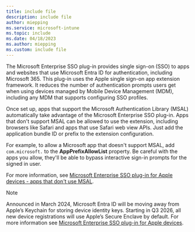 ```yaml
---
title: include file
description: include file
author: miepping
ms.service: microsoft-intune
ms.topic: include
ms.date: 04/18/2023
ms.author: miepping
ms.custom: include file
---
```


<!-- This include file is used in the Apple Enterprise SSO deployment guide docs. 4.10.2023 (mandia): Removed 'preview'. -->

The Microsoft Enterprise SSO plug-in provides single sign-on (SSO) to apps and websites that use Microsoft Entra ID for authentication, including Microsoft 365. This plug-in uses the Apple single sign-on app extension framework. It reduces the number of authentication prompts users get when using devices managed by Mobile Device Management (MDM), including any MDM that supports configuring SSO profiles.

Once set up, apps that support the Microsoft Authentication Library (MSAL) automatically take advantage of the Microsoft Enterprise SSO plug-in. Apps that don't support MSAL can be allowed to use the extension, including browsers like Safari and apps that use Safari web view APIs. Just add the application bundle ID or prefix to the extension configuration.

For example, to allow a Microsoft app that doesn't support MSAL, add `com.microsoft.` to the **AppPrefixAllowList** property. Be careful with the apps you allow, they'll be able to bypass interactive sign-in prompts for the signed in user.

For more information, see [Microsoft Enterprise SSO plug-in for Apple devices - apps that don't use MSAL](/azure/active-directory/develop/apple-sso-plugin#applications-that-dont-use-msal).

> [!NOTE]
> Announced in March 2024, Microsoft Entra ID will be moving away from Apple’s Keychain for storing device identity keys. Starting in Q3 2026, all new device registrations will use Apple’s Secure Enclave by default. For more information see [Microsoft Enterprise SSO plug-in for Apple devices](/entra/identity-platform/apple-sso-plugin#upcoming-changes-to-device-identity-key-storage). 

